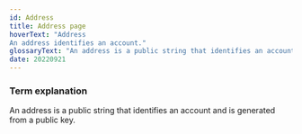 ```yaml
---
id: Address
title: Address page
hoverText: "Address
An address identifies an account."
glossaryText: "An address is a public string that identifies an account and is generated from a public key."
date: 20220921
---
```


### Term explanation

An address is a public string that identifies an account and is generated from a public key.